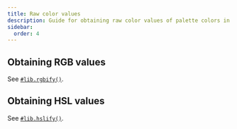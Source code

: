 ```yaml
---
title: Raw color values
description: Guide for obtaining raw color values of palette colors in RGB or HSL formats.
sidebar:
  order: 4
---
```


## Obtaining RGB values

See [`#lib.rgbify()`](/contributing/standard-library/#librgbify).

## Obtaining HSL values

See [`#lib.hslify()`](/contributing/standard-library/#libhslify).
